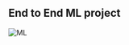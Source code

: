## End to End ML project 

![ML](https://github.com/user-attachments/assets/e77cacfd-8b78-48f1-95d6-df0e9a4d33f0)

